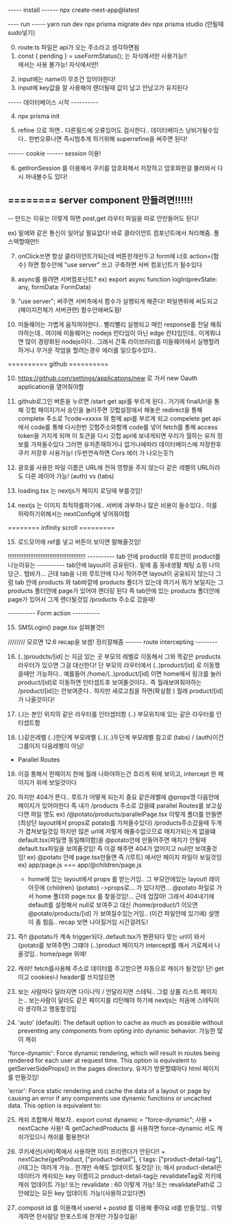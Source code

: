 ----- install ------
npx create-next-app@latest

---- run -----
yarn run dev
npx prisma migrate dev
npx prisma studio (안될때 sudo넣기)

0. route.ts 파일은 api가 오는 주소라고 생각하면됨
1. const { pending } = useFormStatus(); 는 자식에서만 사용가능!! <form> 에서는 사용 불가능! 자식에서만!
2. input에는 name이 무조건 있어야한다!
3. input에 key값을 잘 사용해야 렌더될때 값이 남고 안남고가 유지된다

----- 데이터베이스 시작 ----------

4. npx prisma init

5. refine 으로 하면.. 다른필드에 오류있어도 검사한다.. 데이터베이스 낭비가될수있다.. 한번오류나면 즉시멈추게 하기위해
   superrefine을 써주면 된다!

------ cookie ------ session 이용!

6. getIronSession 를 이용해서 쿠키를 암호화해서 저장하고 암호화한걸 불러와서 다시 꺼내볼수도 있다!

## ======== server component 만들려면!!!!!!

-- 만드는 이유는 이렇게 하면 post,get 라우터 파일을 따로 안만들어도 된다!

ex) 밑에와 같은 통신이 일어날 필요없다! 바로 클라이언트 컴포넌트에서 처리해줌. 풀스택할때만!!

<!-- import { redirect } from "next/navigation"; -->

<!-- export function GET() {
  const baseURL = "https://github.com/login/oauth/authorize";
  const params = {
    client_id: process.env.GITHUB_CLIENT_ID!,
    scope: "read:user,user:email", //로그인 유저에게 뭘 원하는지
    allow_signup: "true", // 깃헙 계정이 있는사람만 가입가능
  };
  //?client_id=~~~~&scope=~~~ 하는대신 밑에의 로직으로 구축가능!
  const formattedParams = new URLSearchParams(params).toString();
  const finalUrl = `${baseURL}?${formattedParams}`;
  console.log("finalUrl", finalUrl);
  return redirect(finalUrl);
} -->

7. onClick쓰면 항상 클라이언트가되는데 버튼한개만두고 form에 너호 action={함수} 하면 함수안에 "use server"
   쓰고 구축하면 서버 컴포넌트가 될수있다
8. async를 쓸려면 서버컴포넌트?
   ex) export async function logIn(prevState: any, formData: FormData)

9. "use server"; 써주면 서버측에서 함수가 실행되게 해준다! 파일맨위에 써도되고(페이지전체가 서버관련) 함수안에써도됨!
10. 미들웨어는 가볍게 움직여야한다.. 빨리빨리 실행되고 메인 response를 전달 해줘야하는데.. 여이에 미들웨어는 nodejs 런타임이 아닌 edge 런타임인데.. 이게뭐냐면 많이 경량화된 nodejs이다.. 그래서 간혹 라이브러리를 미들웨어에서 실행할려하거나 무거운 작업을 할려는경우 에러를 일으킬수있다..

========== github ==========

10. https://github.com/settings/applications/new 로 가서 new Oauth application을 열어줘야함
11. github로그인 버튼을 누르면 /start get api를 부르게 된다.. 거기에 finalUrl을 통해 깃헙 페이지가서
    승인을 눌러주면 깃헙설정에서 해놓은 redirect을 통해 complete 주소로 ?code=xxxxx 와 함께 api를 부르게 되고
    compelete get api 에서 code를 통해 다시한번 깃험주소와함께 code를 넣어 fetch를 통해 access token을 가지게 되며 이 토큰을 다시 깃헙 api에 보내게되면 우리가 월하는 유저 정보를 가져올수있다 그러면 유저존재하거나 없거나에따라 데이터베이스에 저장한후 쿠키 저장후 사용가능! (두번연속하면 Cors 에러 가 나오는듯?)

12. 괄호를 사용한 파일 이름은 URL에 전혀 영향을 주지 않는다 같은 레벨의 URL이라도 다른 레이어 가능! (auth) vs (tabs)

13. loading.tsx 는 nextjs가 페이지 로딩때 부를것임!

14. nextjs 는 이미지 최적하를하기에.. 서버에 과부하나 많은 비용이 들수있다.. 이를 허락하기위해서는 nextConfig에 넣어줘야함

======== infinity scroll =========

15. 로드모어에 ref를 넣고 버튼이 보이면 말해줄것임!

<!--  -->
<!--  -->
<!--  -->

!!!!!!!!!!!!!!!!!!!!!!!!!!!!!!!!!!!!!!!!!!!!!
---------- tab 안에 product와 루트안의 product를 나눈이유는 ----------
tab안에 layout이 공유된다.. 밑에 홈 동네생활 체팅 쇼핑 나의당근.. 탭바가...
근데 tab을 나와 루트안에 다시 적어주면 layout이 공유되지 않는다
그럼 tab 안에 products 와 tab바깥에 products 폴더가 있는데 여기서 뭐가 보일지는
그 products 폴더안에 page가 있어야 랜더링 된다 즉 tab안에 있는 products 폴더안에 page가 있어서
그게 렌더될것임 /products 주소로 갔을때!

---------- Form action ----------

15. SMSLogin() page.tsx 살펴볼것!!

//////// 모르면 12.6 recap을 보셈! 정리잘해줌
------ route intercepting --------

16. (..)proudcts/[id] 는 지금 있는 곳 부모의 레벨로 이동해서 그와 똑같은 products 라우터가 있으면 그걸 대신한다!
    단 부모의 라우터에서 (..)product/[id] 로 이동했을때만 가능하다.. 예를들어 /home/(..)product/[id] 이면 home에서 링크를 눌러 product/[id]로 이동하면 인터셉트후 보여줄것이다.. 즉 월래보여줘야하는 /product/[id]는 안보여준다.. 하지만 새로고침을 하면(확실함 ) 월래 product/[id]가 나올것이다!

17. (.)는 본인 위치의 같은 라우터를 인터셉터함 (..) 부모위치에 있는 같은 라우터를 인터셉트함

18. (.)같은레벨 (..)한단계 부모레벨 (..)(..)두단계 부모레벨 참고로 (tabs) / (auth)이건 그룹이지 다음레벨이 아님!

- Parallel Routes

19. 이걸 통해서 한페이지 한에 월래 나와야하는건 흐리게 뒤에 보이고, intercept 한 페이지가 위에 보일것이다
20. 하지만 404가 뜬다.. 루트가 어떻게 되는지 중요
    같은레벨에 @props명 다음안에 페이지가 있어야한다
    즉 내가 /products 주소로 갔을떄 parallel Routes를 보고싶다면
    파일 명도 ex) /@potato/products/parallelPage.tsx 이렇게 폴더를 만들면(최상단 layout에서 props로 potato를 가져올수있다) /products주소갔을때 두개가 겹쳐보일것임
    하지만 많은 url에 저렇게 해줄수없으므로 매치가되는게 없을떄 default.tsx(파일명 동일해야함)을 @potato안에 만들어주면
    매치가 안될때 default.tsx파일을 보여줄것임! 즉 이걸 해주면 404가 없어지고 null만 보여줄것임!
    ex) @potato 안에 page.tsx만들면 즉 /(루트) 에서만 페이지 파일이 보일것임
    ex) app/page.js === app/@children/page.js

    - home에 있는 layout에서 props 를 받는거임.. 그 부모안에있는 layout!
      레이아웃에
      {children}
      {potato} ->props로...
      가 있다치면... @potato 파일로 가서 home 폴더와 page.tsx 를 찾을것임!... 근데 업잖아! 그래서 404내기에 default를 설정해서 null로 보여주고
      대신 /home/product/1 이오면 @potato/products/[id] 가 보여질수있는거임.. (이건 파일안에 있기에)
      설명이 좀 힘듬.. recap 보면 나아질거임 시간걸려도!

21. 즉!! @potato가 계속 trigger되다..default.tsx가 봔환되다 맞는 url이 와서 {potato를 보여주면} 그떄야
    (..)product 페이지가 intercept를 해서 가로체서 나올것임.. home/page 위에!

22. 캐쉬!! fetch를사용해 주소로 데이터를 주고받으면 자동으로 캐쉬가 될것임! 단! get이고 cookies나 header를 쓰지않으면

23. 보는 사람마다 달라지면 다이나믹 / 안달라지면 스테틱.. 그럼 상품 리스트 페이지는.. 보는사람이 달라도 같은 페이지를 리턴해야 하기에 nextjs는 처음에 스테틱이라 생각하고 행동할것임

<!-- https://nextjs.org/docs/app/api-reference/file-conventions/route-segment-config#revalidate -->

24. 'auto' (default): The default option to cache as much as possible without preventing any components from opting into dynamic behavior. 가능한 많이 캐쉬

'force-dynamic': Force dynamic rendering, which will result in routes being rendered for each user at request time. This option is equivalent to getServerSideProps() in the pages directory. 유저가 방문할떄마다 html 페이지를 만들것임!

'error': Force static rendering and cache the data of a layout or page by causing an error if any components use dynamic functions or uncached data. This option is equivalent to:

25. 캐쉬 조합해서 해보자.. export const dynamic = "force-dynamic"; 사용 + nextCache 사용!
    즉 getCachedProducts 를 사용하면 force-dynamic 서도 캐쉬가있으니 캐쉬를 활용한다!

<!-- important!! -->

26. 쿠키세션(서버)쪽에서 사용하면 미리 프리랜더가 안된다!! + nextCache(getProduct, ["product-detail"], {
    tags: ["product-detail-tag"], //테그는 여러개 가능.. 한개만 속해도 업데이트 될것임!
    }); 에서 product-detail은 데이터가 캐쉬되는 key 이름이고 product-detail-tag는 revalidateTag로 저키에 캐쉬 업데이트 가능! 또는 revalidate : 60 이렇게 가능! 또는 revalidatePath로 그안에있는 모든 key 업데이트 가능!(사용하고있다면)

27. composit id 를 이용해서 userid + postid 를 이용해 좋아요 id를 만들것임.. 이렇게하면 한사람당 한포스트에 한개만 가질수있음!
